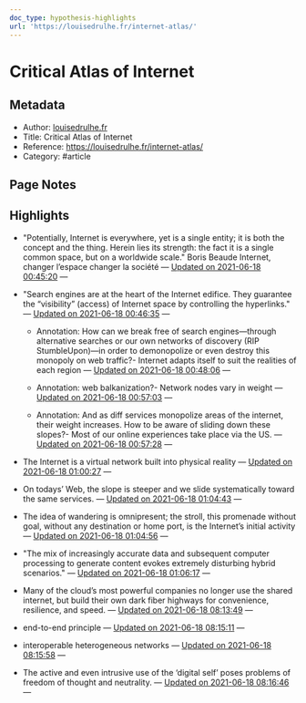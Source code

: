 ```yaml
---
doc_type: hypothesis-highlights
url: 'https://louisedrulhe.fr/internet-atlas/'
---
```

# Critical Atlas of Internet

## Metadata
- Author: [louisedrulhe.fr]()
- Title: Critical Atlas of Internet
- Reference: https://louisedrulhe.fr/internet-atlas/
- Category: #article

## Page Notes


## Highlights
- "Potentially, Internet is everywhere, yet is a single entity; it is both the concept and the thing. Herein lies its strength: the fact it is a single common space, but on a worldwide scale." Boris Beaude Internet, changer l’espace changer la société — [Updated on 2021-06-18 00:45:20](https://hyp.is/BUTrns-DEeupWPMsiJpT3Q/louisedrulhe.fr/internet-atlas/)  — 

- "Search engines are at the heart of the Internet edifice. They guarantee the “visibility” (access) of Internet space by controlling the hyperlinks." — [Updated on 2021-06-18 00:46:35](https://hyp.is/MinelM-DEeu4raslKfg7GA/louisedrulhe.fr/internet-atlas/)  — 

   - Annotation: How can we break free of search engines—through alternative searches or our own networks of discovery (RIP StumbleUpon)—in order to demonopolize or even destroy this monopoly on web traffic?- Internet adapts itself to suit the realities of each region — [Updated on 2021-06-18 00:48:06](https://hyp.is/aHQ12s-DEeuSyAud6JGvIQ/louisedrulhe.fr/internet-atlas/)  — 

   - Annotation: web balkanization?- Network nodes vary in weight — [Updated on 2021-06-18 00:57:03](https://hyp.is/qEKhZM-EEeuiFrs9ZmqzLg/louisedrulhe.fr/internet-atlas/)  — 

   - Annotation: And as diff services monopolize areas of the internet, their weight increases. How to be aware of sliding down these slopes?- Most of our online experiences take place via the US. — [Updated on 2021-06-18 00:57:28](https://hyp.is/t4Uczs-EEeuFE5uUtdXKLA/louisedrulhe.fr/internet-atlas/)  — 

- The Internet is a virtual network built into physical reality — [Updated on 2021-06-18 01:00:27](https://hyp.is/IhW9Ms-FEeupXm_cEOQXAQ/louisedrulhe.fr/internet-atlas/)  — 

- On todays’ Web, the slope is steeper and we slide systematically toward the same services.  — [Updated on 2021-06-18 01:04:43](https://hyp.is/uqStEM-FEeuofetdulWaSA/louisedrulhe.fr/internet-atlas/)  — 

- The idea of wandering is omnipresent; the stroll, this promenade without goal, without any destination or home port, is the Internet’s initial activity — [Updated on 2021-06-18 01:04:56](https://hyp.is/wrH32M-FEeu3J7cX8UAwBg/louisedrulhe.fr/internet-atlas/)  — 

- "The mix of increasingly accurate data and subsequent computer processing to generate content evokes extremely disturbing hybrid scenarios." — [Updated on 2021-06-18 01:06:17](https://hyp.is/8uB7gs-FEeu6GeeZ88b4MA/louisedrulhe.fr/internet-atlas/)  — 

- Many of the cloud’s most powerful companies no longer use the shared internet, but build their own dark fiber highways for convenience, resilience, and speed. — [Updated on 2021-06-18 08:13:49](https://hyp.is/rIKKIs_BEeu4nTubMYtJ2g/louisedrulhe.fr/internet-atlas/)  — 

- end-to-end principle — [Updated on 2021-06-18 08:15:11](https://hyp.is/3VXv6s_BEeu5kRf_FSqoPg/louisedrulhe.fr/internet-atlas/)  — 

- interoperable heterogeneous networks — [Updated on 2021-06-18 08:15:58](https://hyp.is/-SUJSs_BEeui4DvJzdpm_Q/louisedrulhe.fr/internet-atlas/)  — 

- The active and even intrusive use of the ‘digital self’ poses problems of freedom of thought and neutrality. — [Updated on 2021-06-18 08:16:46](https://hyp.is/Fi-1ns_CEeuTmf99mStofQ/louisedrulhe.fr/internet-atlas/)  — 

